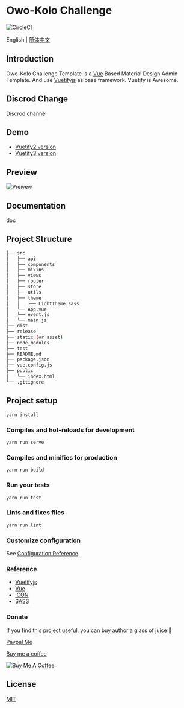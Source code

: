 # Owo-Kolo Challenge

[![CircleCI](https://circleci.com/gh/tookit/vue-material-admin/tree/dev.svg?style=svg)](https://circleci.com/gh/tookit/vue-material-admin/tree/dev)

English | [简体中文](./README.zh-CN.md)

## Introduction

Owo-Kolo Challenge Template is a [Vue](https://vuejs.org/index.html/) Based Material Design Admin Template.
And use [Vuetifyjs](https://vuetifyjs.com/) as base framework.
Vuetify is Awesome.

## Discrod Change

[Discrod channel](https://discord.gg/7f6TVx)

## Demo

- [Vuetify2 version](https://v2.isocked.com/#/auth/login)
- [Vuetify3 version](https://vma.isocked.com/#/auth/login)

## Preview

![Preivew](https://vma.isocked.com/vma_preview.webp)

## Documentation

[doc](http://doc.isocked.com/)

## Project Structure

```bash
├── src
│   ├── api
│   ├── components
│   ├── mixins
│   ├── views
│   ├── router
│   ├── store
│   ├── utils
│   ├── theme
│   │   ├── LightTheme.sass
│   └── App.vue
│   └── event.js
│   └── main.js
├── dist
├── release
├── static (or asset)
├── node_modules
├── test
├── README.md
├── package.json
├── vue.config.js
├── public
│   └── index.html
└── .gitignore
```

## Project setup

```
yarn install
```

### Compiles and hot-reloads for development

```
yarn run serve
```

### Compiles and minifies for production

```
yarn run build
```

### Run your tests

```
yarn run test
```

### Lints and fixes files

```
yarn run lint
```

### Customize configuration

See [Configuration Reference](https://cli.vuejs.org/config/).

### Reference

- [Vuetifyjs](https://vuetifyjs.com/)
- [Vue](https://vuejs.org/index.html/)
- [ICON](https://materialdesignicons.com/)
- [SASS](http://sass-lang.com/)

### Donate

If you find this project useful, you can buy author a glass of juice :tropical_drink:

[Paypal Me](https://www.paypal.me/tookit)

[Buy me a coffee](https://www.buymeacoffee.com/tookit)

<a href="https://www.buymeacoffee.com/tookit" target="_blank"><img src="https://www.buymeacoffee.com/assets/img/custom_images/orange_img.png" alt="Buy Me A Coffee" style="height: auto !important;width: auto !important;" ></a>

## License

[MIT](https://github.com/tookit/vue-material-admin/blob/master/LICENSE)
